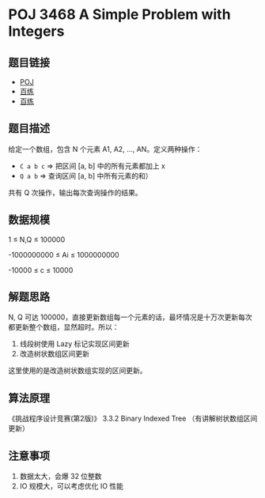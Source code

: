 # POJ 3468 A Simple Problem with Integers

## 题目链接

* [POJ](http://poj.org/problem?id=3468)
* [百练](http://bailian.openjudge.cn/practice/3439/)
* [百练](http://bailian.openjudge.cn/practice/3243/)

## 题目描述

给定一个数组，包含 N 个元素 A1, A2, ..., AN。定义两种操作：

* `C a b c` => 把区间 [a, b] 中的所有元素都加上 x
* `Q a b` => 查询区间 [a, b] 中所有元素的和）

共有 Q 次操作，输出每次查询操作的结果。

## 数据规模

1 ≤ N,Q ≤ 100000

-1000000000 ≤ Ai ≤ 1000000000

-10000 ≤ c ≤ 10000

## 解题思路

N, Q 可达 100000，直接更新数组每一个元素的话，最坏情况是十万次更新每次都更新整个数组，显然超时。所以：

1. 线段树使用 Lazy 标记实现区间更新
2. 改造树状数组区间更新

这里使用的是改造树状数组实现的区间更新。

## 算法原理

《挑战程序设计竞赛(第2版)》 3.3.2 Binary Indexed Tree （有讲解树状数组区间更新）

## 注意事项

1. 数据太大，会爆 32 位整数
2. IO 规模大，可以考虑优化 IO 性能
